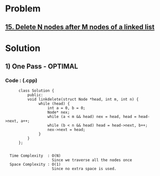 # Problem

## [15. Delete N nodes after M nodes of a linked list](https://practice.geeksforgeeks.org/problems/delete-n-nodes-after-m-nodes-of-a-linked-list/1/#)


# Solution 

## 1) One Pass - OPTIMAL

       
      
      
   ### Code : (.cpp)
    
          class Solution {
              public:
              void linkdelete(struct Node *head, int m, int n) {
                   while (head) {
                       int a = 0, b = 0;
                       Node* nex;
                       while (a < m && head) nex = head, head = head->next, a++;
                       while (b < n && head) head = head->next, b++;
                       nex->next = head;
                   }
              }
          };

 
      Time Complexity  : O(N) 
                         Since we traverse all the nodes once
      Space Complexity : O(1)
                         Since no extra space is used.
